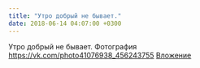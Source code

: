 ```yaml
---
title: "Утро добрый не бывает."
date: 2018-06-14 04:07:00 +0300
---
```


Утро добрый не бывает.
Фотография
<a class="vk-attach" href="https://vk.com/photo41076938_456243755">https://vk.com/photo41076938_456243755</a>
<a class="vk-attach" href="https://vk.com/photo41076938_456243755">Вложение</a>
